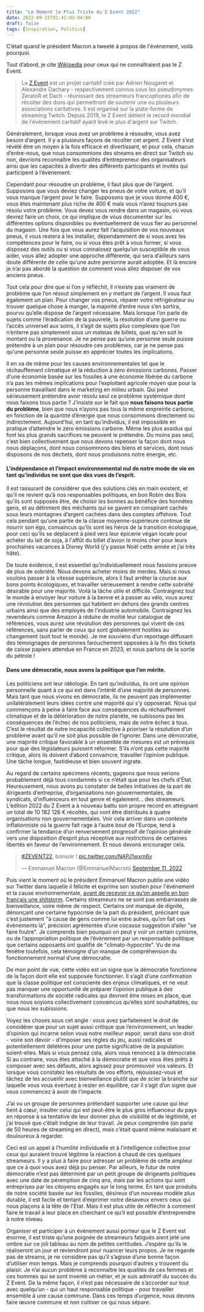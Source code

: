 ```yaml
---
title: "Le Moment le Plus Triste du Z Event 2022"
date: 2022-09-15T01:41:03-04:00
draft: false
tags: [Inspiration, Politics]
---
```


C’était quand le président Macron a tweeté à propos de l'événement, voilà pourquoi.

Tout d’abord, je cite [Wikipedia](https://en.wikipedia.org/wiki/Z_Event) pour ceux qui ne connaîtraient pas le Z Event.

> Le [Z Event](https://zevent.fr/) est un projet caritatif créé par Adrien Nougaret et Alexandre Dachary - respectivement connus sous les pseudonymes ZeratoR et Dach - réunissant des streameurs francophones afin de récolter des dons qui permettront de soutenir une ou plusieurs associations caritatives. Il est organisé sur la plate-forme de streaming Twitch. Depuis 2019, le Z Event détient le record mondial de l'événement caritatif ayant levé le plus d'argent sur Twitch.

Généralement, lorsque vous avez un problème à résoudre, vous avez besoin d’argent.
Il y a plusieurs façons de récolter cet argent.
Z Event s’est révélé être un moyen à la fois efficace et divertissant, et pour cela, chacun d’entre-nous, que nous consommions des streams en direct sur Twitch ou non, devrions reconnaître les qualités d’entrepreneur des organisateurs ainsi que les capacités à divertir des différents participants et invités qui participent à l’évènement.

Cependant pour résoudre un problème, il faut plus que de l’argent.
Supposons que vous deviez changer les pneus de votre voiture, et qu’il vous manque l’argent pour le faire.
Supposons que je vous donne 400 €, vous êtes maintenant plus riche de 400 € mais vous n’avez toujours pas résolu votre problème.
Vous devez vous rendre dans un magasin, où vous devrez faire un choix, ce qui implique de vous documenter sur les différentes options disponibles ou éventuellement de vous fier au personnel du magasin.
Une fois que vous aurez fait l’acquisition de vos nouveaux pneus, il vous restera à les installer, dépendamment de si vous avez les compétences pour le faire, ou si vous êtes prêt à vous former, si vous disposez des outils ou si vous connaissez quelqu’un susceptible de vous aider, vous allez adopter une approche différente, qui sera d’ailleurs sans doute différente de celle qu’une autre personne aurait adoptée.
Et là encore je n’ai pas abordé la question de comment vous allez disposer de vos anciens pneus.

Tout cela pour dire que si l’on y réfléchit, il n’existe pas vraiment de problème que l’on résout simplement en y mettant de l’argent.
Il vous faut également un plan.
Pour changer vos pneus, réparer votre réfrigérateur ou trouver quelque chose à manger, la majorité d’entre nous s’en sortira, pourvu qu’elle dispose de l’argent nécessaire.
Mais lorsque l’on parle de sujets comme l’éradication de la pauvreté, la résolution d’une guerre ou l’accès universel aux soins, il s’agit de sujets plus complexes que l’on n’enterre pas simplement sous un matelas de billets, quel qu'en soit le montant ou la provenance.
Je ne pense pas qu’une personne seule puisse prétendre à un plan pour résoudre ces problèmes, car je ne pense pas qu’une personne seule puisse en apprécier toutes les implications.

Il en va de même pour les causes environnementales tel que le réchauffement climatique et la réduction à zéro émissions carbones.
Passer d’une économie basée sur les fossiles à une économie libérée du carbone n’a pas les mêmes implications pour l’exploitant agricole moyen que pour la personne travaillant dans le marketing en milieu urbain.
Qui peut sérieusement prétendre avoir résolu seul ce problème systémique dont nous faisons tous partie ?
J’insiste sur le fait que **nous faisons tous partie du problème**, bien que nous n’ayons pas tous la même empreinte carbone, en fonction de la quantité d’énergie que nous consommons directement ou indirectement.
Aujourd’hui, en tant qu’individus, il est impossible en pratique d’atteindre le zéro émissions carbone.
Même les plus assidus qui font les plus grands sacrifices ne peuvent le prétendre.
Du moins pas seul, c’est bien collectivement que nous devons repenser la façon dont nous nous déplaçons, dont nous consommons des biens et services, dont nous disposons de nos déchets, dont nous produisons notre énergie, etc.

#### L’indépendance et l’impact environnemental nul de notre mode de vie en tant qu’individus ne sont que des vues de l’esprit.

Il est rassurant de considérer que des solutions clés en main existent, et qu’il ne revient qu’à nos responsables politiques, en bon Robin des Bois qu’ils sont supposés être, de choisir les bonnes au bénéfice des honnêtes gens, et au détriment des méchants qui se gavent en conspirant cachés sous leurs montagnes d’argent cachées dans des comptes offshore.
Tout cela pendant qu’une partie de la classe moyenne-supérieure continue de nourrir son égo, convaincus qu’ils sont les héros de la transition écologique, pour ceci qu’ils se déplacent à pied vers leur épicerie végan locale pour acheter du lait de soja, à l'affût du billet d’avion le moins cher pour leurs prochaines vacances à Disney World (j’y passe Noël cette année et j’ai très hâte).

De toute évidence, il est essentiel qu’individuellement nous fassions preuve de plus de sobriété.
Nous devons acheter moins de merdes.
Mais si nous voulons passer à la vitesse supérieure, alors il faut arrêter la course aux bons points écologiques, et travailler sérieusement à rendre cette sobriété désirable pour une majorité.
Voilà la tâche utile et difficile.
Contraignez tout le monde à envoyer leur voiture à la benne et à passer au vélo, vous aurez une révolution des personnes qui habitent en dehors des grands centres urbains ainsi que des employés de l’industrie automobile.
Contraignez les revendeurs comme Amazon à réduire de moitié leur catalogue de références, vous aurez une révolution des personnes qui vivent de ces références, sans parler de ceux qui sont globalement hostiles au changement (soit tout le monde).
Je me souviens d’un reportage diffusant des témoignages de personnes farouchement opposées à la fin des tickets de caisse papiers attendue en France en 2023, et nous parlons de la sortie du pétrole !

#### Dans une démocratie, nous avons la politique que l’on mérite.

Les politiciens ont leur idéologie.
En tant qu’individus, ils ont une opinion personnelle quant à ce qui est dans l’intérêt d’une majorité de personnes.
Mais tant que nous vivons en démocratie, ils ne peuvent pas implémenter unilatéralement leurs idées contre une majorité qui s’y opposerait.
Nous qui commençons à peine à faire face aux conséquences du réchauffement climatique et de la détérioration de notre planète, ne subissons pas les conséquences de l’échec de nos politiciens, mais de notre échec à tous.
C’est le résultat de notre incapacité collective à prioriser la résolution d’un problème avant qu’il ne soit plus possible de l’ignorer.
Dans une démocratie, une majorité critique favorable à un ensemble de mesures est un prérequis pour que des législateurs puissent réformer.
S’ils n’ont pas cette majorité critique, alors ils doivent d’abord convaincre, travailler l’opinion publique.
Une tâche longue, fastidieuse et bien souvent ingrate.

Au regard de certains spécimens récents, gageons que nous serions probablement déjà tous condamnés si ce n’était que pour les chefs d'État.
Heureusement, nous avons pu constater de belles initiatives de la part de dirigeants d’entreprise, d’organisations non gouvernementales, de syndicats, d’influenceurs en tout genre et également… des streameurs.
L’édition 2022 du Z Event a à nouveau battu son propre record en atteignant un total de 10 182 126 € récoltés, qui vont être distribués à quatre organisations non gouvernementales.
Voir cela arriver dans un contexte inflationniste où la guerre fait rage à l’autre bout de l’Europe, tend à confirmer la tendance d’un renversement progressif de l’opinion générale vers une disposition d’esprit plus réceptive aux restrictions de certaines libertés en faveur de l’environnement.
Et nous devons encourager cela.

<blockquote class="twitter-tweet"><p lang="fr" dir="ltr"><a href="https://twitter.com/hashtag/ZEVENT22?src=hash&amp;ref_src=twsrc%5Etfw">#ZEVENT22</a>, bonsoir ! <a href="https://t.co/NAPJ1wxm6y">pic.twitter.com/NAPJ1wxm6y</a></p>&mdash; Emmanuel Macron (@EmmanuelMacron) <a href="https://twitter.com/EmmanuelMacron/status/1569044716678676481?ref_src=twsrc%5Etfw">September 11, 2022</a></blockquote> <script async src="https://platform.twitter.com/widgets.js" charset="utf-8"></script>

Puis vient le moment où le président Emmanuel Macron publie une vidéo sur Twitter dans laquelle il félicite et exprime son soutien pour l'événement et la cause environnementale, [avant de recevoir ce qu’on appelle en bon français une shitstorm](https://www.youtube.com/watch?v=4UHMj_Zz9hM).
Certains streameurs ne se sont pas embarrassés de bienveillance, voire même de respect.
Certains ont manqué de dignité, dénonçant une certaine hypocrisie de la part du président, précisant que c’est justement "à cause de gens comme lui entre autres, qu’on fait ces évènements là", précision agrémentée d’une cocasse suggestion d’aller "se faire foutre".
Je comprends bien pourquoi on peut y voir un certain cynisme, ou de l’appropriation politique de l’évènement par un responsable politique que certains opposants ont qualifié de "climato-hypocrite".
Vu de ma fenêtre toutefois, cela témoigne d’un manque de compréhension du fonctionnement normal d’une démocratie.

De mon point de vue, cette vidéo est un signe que la démocratie fonctionne de la façon dont elle est supposée fonctionner.
Il s’agit d’une confirmation que la classe politique est consciente des enjeux climatiques, et ne veut pas manquer une opportunité de préparer l’opinion publique à des transformations de société radicales qui devront être mises en place, que nous nous soyions collectivement convaincus qu’elles sont souhaitables, ou que nous les subissions.

Voyez les choses sous cet angle : vous avez parfaitement le droit de considérer que pour un sujet aussi critique que l’environnement, un leader d’opinion qui incarne selon vous notre meilleur espoir, serait dans son droit - voire son devoir - d’imposer ses règles du jeu, aussi radicales et potentiellement délétères pour une partie significative de la population soient-elles.
Mais si vous pensez cela, alors vous renoncez à la démocratie.
Si au contraire, vous êtes attaché à la démocratie et que vous êtes prêts à composer avec ses défauts, alors agissez pour promouvoir vos valeurs.
Et lorsque vous constatez les résultats de vos efforts, réjouissez-vous et tâchez de les accueillir avec bienveillance plutôt que de scier la branche sur laquelle vous vous évertuez à rester en équilibre, car il s’agit d’un signe que vous commencez à avoir de l’impacte.

J’ai vu un groupe de personnes prétendant supporter une cause qui leur tient à cœur, insulter celui qui est peut-être le plus gros influenceur du pays en réponse à sa tentative de leur donner plus de visibilité et de légitimité, et j’ai trouvé que c’était indigne de leur travail.
Je peux comprendre (on parle de 50 heures de streaming en direct), mais c’était quand même malaisant et douloureux à regarder.

Ceci est un appel à l’humilité individuelle et à l’intelligence collective pour ceux qui auraient trouvé légitime la réaction à chaud de ces quelques streameurs.
Il y a plus à faire pour adresser un problème de cette ampleur que ce à quoi vous avez déjà pu penser.
Par ailleurs, le futur de notre démocratie n’est pas déterminé par un petit groupe de dirigeants politiques avec une date de péremption de cinq ans, mais par les actions qui sont entreprises par les citoyens engagés sur le long terme.
En tant que produits de notre société basée sur les fossiles, désireux d’un nouveau modèle plus durable, il est facile et tentant d’exprimer notre désaveux envers ceux qui nous plaçons à la tête de l'État.
Mais il est plus utile de réfléchir à comment faire le travail à leur place en cherchant ce qu’il est possible d’entreprendre à notre niveau.

Organiser et participer à un événement aussi porteur que le Z Event est énorme, il est triste qu’une poignée de streameurs fatigués aient jeté une ombre sur ce joli tableau au nom de petites certitudes.
J’espère qu’ils le réaliseront un jour et reviendront pour nuancer leurs propos.
Je ne regarde pas de streams, je ne considère pas qu’il s’agisse d’une bonne façon d’utiliser mon temps.
Mais je comprends pourquoi d’autres y trouvent du plaisir.
Je n’ai aucun problème à reconnaître les qualités de ces femmes et ces hommes qui se sont inventé un métier, et je suis admiratif du succès du Z Event.
De la même façon, il n’est pas nécessaire de s’accorder sur tout avec quelqu’un - qui un haut responsable politique - pour travailler ensemble à une cause commune.
Dans ces temps d’urgence, nous devons faire œuvre commune et non cultiver ce qui nous sépare.

